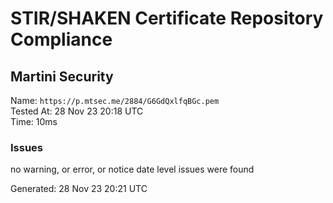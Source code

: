 # STIR/SHAKEN Certificate Repository Compliance

## Martini Security

Name: `https://p.mtsec.me/2884/G6GdQxlfqBGc.pem`\
Tested At: 28 Nov 23 20:18 UTC\
Time: 10ms

### Issues

no warning, or error, or notice date level issues were found

Generated: 28 Nov 23 20:21 UTC